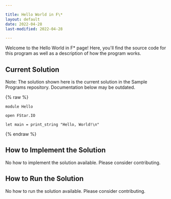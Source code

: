 ```yaml
---

title: Hello World in F\*
layout: default
date: 2022-04-28
last-modified: 2022-04-28

---
```


Welcome to the Hello World in F\* page! Here, you'll find the source code for this program as well as a description of how the program works.

## Current Solution

Note: The solution shown here is the current solution in the Sample Programs repository. Documentation below may be outdated.

{% raw %}

```F\*
module Hello

open FStar.IO

let main = print_string "Hello, World!\n"

```

{% endraw %}

## How to Implement the Solution

No how to implement the solution available. Please consider contributing.

## How to Run the Solution

No how to run the solution available. Please consider contributing.